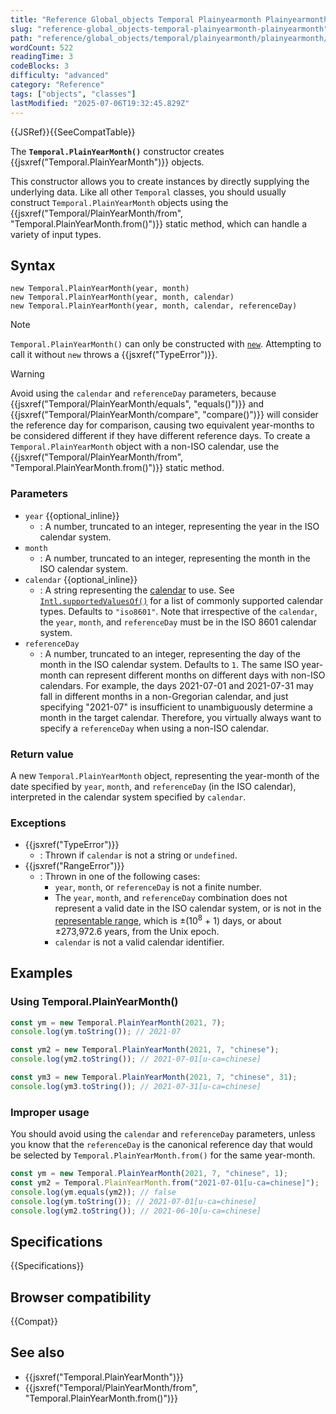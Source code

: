 ```yaml
---
title: "Reference Global_objects Temporal Plainyearmonth Plainyearmonth"
slug: "reference-global_objects-temporal-plainyearmonth-plainyearmonth"
path: "reference/global_objects/temporal/plainyearmonth/plainyearmonth/index.md"
wordCount: 522
readingTime: 3
codeBlocks: 3
difficulty: "advanced"
category: "Reference"
tags: ["objects", "classes"]
lastModified: "2025-07-06T19:32:45.829Z"
---
```



{{JSRef}}{{SeeCompatTable}}

The **`Temporal.PlainYearMonth()`** constructor creates {{jsxref("Temporal.PlainYearMonth")}} objects.

This constructor allows you to create instances by directly supplying the underlying data. Like all other `Temporal` classes, you should usually construct `Temporal.PlainYearMonth` objects using the {{jsxref("Temporal/PlainYearMonth/from", "Temporal.PlainYearMonth.from()")}} static method, which can handle a variety of input types.

## Syntax

```js-nolint
new Temporal.PlainYearMonth(year, month)
new Temporal.PlainYearMonth(year, month, calendar)
new Temporal.PlainYearMonth(year, month, calendar, referenceDay)
```

> [!NOTE]
> `Temporal.PlainYearMonth()` can only be constructed with [`new`](/en-US/docs/Web/JavaScript/Reference/Operators/new). Attempting to call it without `new` throws a {{jsxref("TypeError")}}.

> [!WARNING]
> Avoid using the `calendar` and `referenceDay` parameters, because {{jsxref("Temporal/PlainYearMonth/equals", "equals()")}} and {{jsxref("Temporal/PlainYearMonth/compare", "compare()")}} will consider the reference day for comparison, causing two equivalent year-months to be considered different if they have different reference days. To create a `Temporal.PlainYearMonth` object with a non-ISO calendar, use the {{jsxref("Temporal/PlainYearMonth/from", "Temporal.PlainYearMonth.from()")}} static method.

### Parameters

- `year` {{optional_inline}}
  - : A number, truncated to an integer, representing the year in the ISO calendar system.
- `month`
  - : A number, truncated to an integer, representing the month in the ISO calendar system.
- `calendar` {{optional_inline}}
  - : A string representing the [calendar](/en-US/docs/Web/JavaScript/Reference/Global_Objects/Temporal#calendars) to use. See [`Intl.supportedValuesOf()`](/en-US/docs/Web/JavaScript/Reference/Global_Objects/Intl/supportedValuesOf#supported_calendar_types) for a list of commonly supported calendar types. Defaults to `"iso8601"`. Note that irrespective of the `calendar`, the `year`, `month`, and `referenceDay` must be in the ISO 8601 calendar system.
- `referenceDay`
  - : A number, truncated to an integer, representing the day of the month in the ISO calendar system. Defaults to `1`. The same ISO year-month can represent different months on different days with non-ISO calendars. For example, the days 2021-07-01 and 2021-07-31 may fall in different months in a non-Gregorian calendar, and just specifying "2021-07" is insufficient to unambiguously determine a month in the target calendar. Therefore, you virtually always want to specify a `referenceDay` when using a non-ISO calendar.

### Return value

A new `Temporal.PlainYearMonth` object, representing the year-month of the date specified by `year`, `month`, and `referenceDay` (in the ISO calendar), interpreted in the calendar system specified by `calendar`.

### Exceptions

- {{jsxref("TypeError")}}
  - : Thrown if `calendar` is not a string or `undefined`.
- {{jsxref("RangeError")}}
  - : Thrown in one of the following cases:
    - `year`, `month`, or `referenceDay` is not a finite number.
    - The `year`, `month`, and `referenceDay` combination does not represent a valid date in the ISO calendar system, or is not in the [representable range](/en-US/docs/Web/JavaScript/Reference/Global_Objects/Temporal#representable_dates), which is ±(10<sup>8</sup> + 1) days, or about ±273,972.6 years, from the Unix epoch.
    - `calendar` is not a valid calendar identifier.

## Examples

### Using Temporal.PlainYearMonth()

```js
const ym = new Temporal.PlainYearMonth(2021, 7);
console.log(ym.toString()); // 2021-07

const ym2 = new Temporal.PlainYearMonth(2021, 7, "chinese");
console.log(ym2.toString()); // 2021-07-01[u-ca=chinese]

const ym3 = new Temporal.PlainYearMonth(2021, 7, "chinese", 31);
console.log(ym3.toString()); // 2021-07-31[u-ca=chinese]
```

### Improper usage

You should avoid using the `calendar` and `referenceDay` parameters, unless you know that the `referenceDay` is the canonical reference day that would be selected by `Temporal.PlainYearMonth.from()` for the same year-month.

```js
const ym = new Temporal.PlainYearMonth(2021, 7, "chinese", 1);
const ym2 = Temporal.PlainYearMonth.from("2021-07-01[u-ca=chinese]");
console.log(ym.equals(ym2)); // false
console.log(ym.toString()); // 2021-07-01[u-ca=chinese]
console.log(ym2.toString()); // 2021-06-10[u-ca=chinese]
```

## Specifications

{{Specifications}}

## Browser compatibility

{{Compat}}

## See also

- {{jsxref("Temporal.PlainYearMonth")}}
- {{jsxref("Temporal/PlainYearMonth/from", "Temporal.PlainYearMonth.from()")}}
